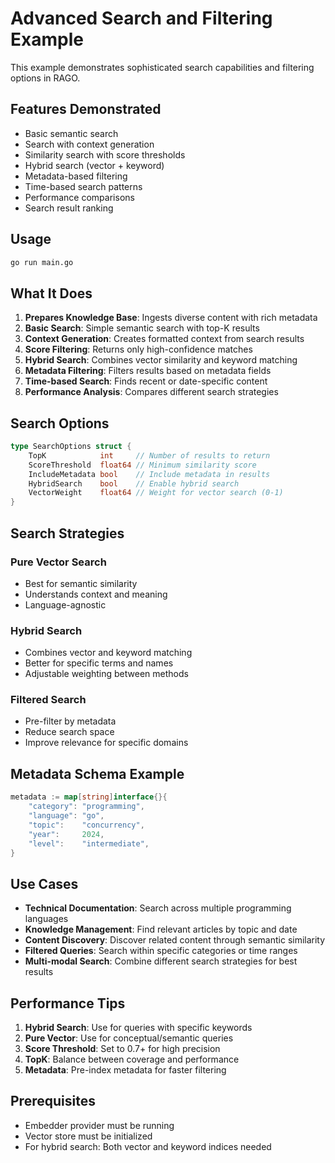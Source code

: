 # Advanced Search and Filtering Example

This example demonstrates sophisticated search capabilities and filtering options in RAGO.

## Features Demonstrated

- Basic semantic search
- Search with context generation
- Similarity search with score thresholds
- Hybrid search (vector + keyword)
- Metadata-based filtering
- Time-based search patterns
- Performance comparisons
- Search result ranking

## Usage

```bash
go run main.go
```

## What It Does

1. **Prepares Knowledge Base**: Ingests diverse content with rich metadata
2. **Basic Search**: Simple semantic search with top-K results
3. **Context Generation**: Creates formatted context from search results
4. **Score Filtering**: Returns only high-confidence matches
5. **Hybrid Search**: Combines vector similarity and keyword matching
6. **Metadata Filtering**: Filters results based on metadata fields
7. **Time-based Search**: Finds recent or date-specific content
8. **Performance Analysis**: Compares different search strategies

## Search Options

```go
type SearchOptions struct {
    TopK            int     // Number of results to return
    ScoreThreshold  float64 // Minimum similarity score
    IncludeMetadata bool    // Include metadata in results
    HybridSearch    bool    // Enable hybrid search
    VectorWeight    float64 // Weight for vector search (0-1)
}
```

## Search Strategies

### Pure Vector Search
- Best for semantic similarity
- Understands context and meaning
- Language-agnostic

### Hybrid Search
- Combines vector and keyword matching
- Better for specific terms and names
- Adjustable weighting between methods

### Filtered Search
- Pre-filter by metadata
- Reduce search space
- Improve relevance for specific domains

## Metadata Schema Example

```go
metadata := map[string]interface{}{
    "category": "programming",
    "language": "go",
    "topic":    "concurrency",
    "year":     2024,
    "level":    "intermediate",
}
```

## Use Cases

- **Technical Documentation**: Search across multiple programming languages
- **Knowledge Management**: Find relevant articles by topic and date
- **Content Discovery**: Discover related content through semantic similarity
- **Filtered Queries**: Search within specific categories or time ranges
- **Multi-modal Search**: Combine different search strategies for best results

## Performance Tips

1. **Hybrid Search**: Use for queries with specific keywords
2. **Pure Vector**: Use for conceptual/semantic queries
3. **Score Threshold**: Set to 0.7+ for high precision
4. **TopK**: Balance between coverage and performance
5. **Metadata**: Pre-index metadata for faster filtering

## Prerequisites

- Embedder provider must be running
- Vector store must be initialized
- For hybrid search: Both vector and keyword indices needed